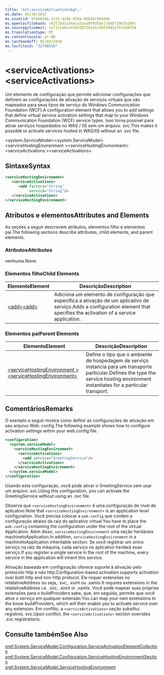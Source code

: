 ```yaml
---
title: '&lt;serviceActivations&gt;'
ms.date: 03/30/2017
ms.assetid: 97e665b6-1c51-410b-928a-9bb42c954ddb
ms.openlocfilehash: c62f2bd1a34aca31ea9f9d5de17840f2967b269c
ms.sourcegitcommit: 11f11ca6cefe555972b3a5c99729d1a7523d8f50
ms.translationtype: MT
ms.contentlocale: pt-BR
ms.lasthandoff: 05/03/2018
ms.locfileid: "32748516"
---
```

# <a name="ltserviceactivationsgt"></a><span data-ttu-id="90894-102">&lt;serviceActivations&gt;</span><span class="sxs-lookup"><span data-stu-id="90894-102">&lt;serviceActivations&gt;</span></span>
<span data-ttu-id="90894-103">Um elemento de configuração que permite adicionar configurações que definem as configurações de ativação de serviços virtuais que são mapeados para seus tipos de serviço do Windows Communication Foundation (WCF).</span><span class="sxs-lookup"><span data-stu-id="90894-103">A configuration element that allows you to add settings that define virtual service activation settings that map to your Windows Communication Foundation (WCF) service types.</span></span> <span data-ttu-id="90894-104">Isso torna possível para ativar serviços hospedados no WAS / IIS sem um arquivo. svc.</span><span class="sxs-lookup"><span data-stu-id="90894-104">This makes it possible to activate services hosted in WAS/IIS without an .svc file.</span></span>  
  
 <span data-ttu-id="90894-105">\<system.ServiceModel></span><span class="sxs-lookup"><span data-stu-id="90894-105">\<system.ServiceModel></span></span>  
<span data-ttu-id="90894-106">\<serviceHostingEnvironment ></span><span class="sxs-lookup"><span data-stu-id="90894-106">\<serviceHostingEnvironment></span></span>  
<span data-ttu-id="90894-107">\<serviceActivations ></span><span class="sxs-lookup"><span data-stu-id="90894-107">\<serviceActivations></span></span>  
  
## <a name="syntax"></a><span data-ttu-id="90894-108">Sintaxe</span><span class="sxs-lookup"><span data-stu-id="90894-108">Syntax</span></span>  
  
```xml  
<serviceHostingEnvironment>   
   <serviceActivations>  
      <add factory="String"  
           service="String"/>  
   </serviceActivations>  
</serviceHostingEnvironment>  
```  
  
## <a name="attributes-and-elements"></a><span data-ttu-id="90894-109">Atributos e elementos</span><span class="sxs-lookup"><span data-stu-id="90894-109">Attributes and Elements</span></span>  
 <span data-ttu-id="90894-110">As seções a seguir descrevem atributos, elementos filho e elementos pai.</span><span class="sxs-lookup"><span data-stu-id="90894-110">The following sections describe attributes, child elements, and parent elements.</span></span>  
  
### <a name="attributes"></a><span data-ttu-id="90894-111">Atributos</span><span class="sxs-lookup"><span data-stu-id="90894-111">Attributes</span></span>  
 <span data-ttu-id="90894-112">nenhuma.</span><span class="sxs-lookup"><span data-stu-id="90894-112">None.</span></span>  
  
### <a name="child-elements"></a><span data-ttu-id="90894-113">Elementos filho</span><span class="sxs-lookup"><span data-stu-id="90894-113">Child Elements</span></span>  
  
|<span data-ttu-id="90894-114">Elemento</span><span class="sxs-lookup"><span data-stu-id="90894-114">Element</span></span>|<span data-ttu-id="90894-115">Descrição</span><span class="sxs-lookup"><span data-stu-id="90894-115">Description</span></span>|  
|-------------|-----------------|  
|[<span data-ttu-id="90894-116">\<add></span><span class="sxs-lookup"><span data-stu-id="90894-116">\<add></span></span>](../../../../../docs/framework/configure-apps/file-schema/wcf/add-of-serviceactivations.md)|<span data-ttu-id="90894-117">Adiciona um elemento de configuração que especifica a ativação de um aplicativo de serviço.</span><span class="sxs-lookup"><span data-stu-id="90894-117">Adds a configuration element that specifies the activation of a service application.</span></span>|  
  
### <a name="parent-elements"></a><span data-ttu-id="90894-118">Elementos pai</span><span class="sxs-lookup"><span data-stu-id="90894-118">Parent Elements</span></span>  
  
|<span data-ttu-id="90894-119">Elemento</span><span class="sxs-lookup"><span data-stu-id="90894-119">Element</span></span>|<span data-ttu-id="90894-120">Descrição</span><span class="sxs-lookup"><span data-stu-id="90894-120">Description</span></span>|  
|-------------|-----------------|  
|[<span data-ttu-id="90894-121">\<serviceHostingEnvironment ></span><span class="sxs-lookup"><span data-stu-id="90894-121">\<serviceHostingEnvironment></span></span>](../../../../../docs/framework/configure-apps/file-schema/wcf/servicehostingenvironment.md)|<span data-ttu-id="90894-122">Define o tipo que o ambiente de hospedagem de serviço instancia para um transporte particular.</span><span class="sxs-lookup"><span data-stu-id="90894-122">Defines the type the service hosting environment instantiates for a particular transport.</span></span>|  
  
## <a name="remarks"></a><span data-ttu-id="90894-123">Comentários</span><span class="sxs-lookup"><span data-stu-id="90894-123">Remarks</span></span>  
 <span data-ttu-id="90894-124">O exemplo a seguir mostra como definir as configurações de ativação em seu arquivo Web. config.</span><span class="sxs-lookup"><span data-stu-id="90894-124">The following example shows how to configure activation settings within your web.config file.</span></span>  
  
```xml  
<configuration>  
  <system.serviceModel>  
    <serviceHostingEnvironment>  
      <serviceActivations>  
        <add service="GreetingService"/>  
      </serviceActivations>  
    </serviceHostingEnvironment>  
  </system.serviceModel>  
</configuration>  
```  
  
 <span data-ttu-id="90894-125">Usando esta configuração, você pode ativar o GreetingService sem usar um arquivo. svc.</span><span class="sxs-lookup"><span data-stu-id="90894-125">Using this configuration, you can activate the GreetingService without using an .svc file.</span></span>  
  
 <span data-ttu-id="90894-126">Observe que `<serviceHostingEnvironment>` é uma configuração de nível de aplicativo.</span><span class="sxs-lookup"><span data-stu-id="90894-126">Note that `<serviceHostingEnvironment>` is an application level configuration.</span></span> <span data-ttu-id="90894-127">Você precisa colocar a `web.config` que contém a configuração abaixo da raiz do aplicativo virtual.</span><span class="sxs-lookup"><span data-stu-id="90894-127">You have to place the `web.config` containing the configuration under the root of the virtual Application.</span></span> <span data-ttu-id="90894-128">Além disso, `serviceHostingEnvironment` uma seção herdáveis machinetoApplication.</span><span class="sxs-lookup"><span data-stu-id="90894-128">In addition, `serviceHostingEnvironment` is a machinetoApplication inheritable section.</span></span> <span data-ttu-id="90894-129">Se você registrar um único serviço na raiz da máquina, cada serviço no aplicativo herdará esse serviço.</span><span class="sxs-lookup"><span data-stu-id="90894-129">If you register a single service in the root of the machine, every service in the application will inherit this service.</span></span>  
  
 <span data-ttu-id="90894-130">Ativação baseada em configuração oferece suporte à ativação pelo protocolo http e não http.</span><span class="sxs-lookup"><span data-stu-id="90894-130">Configuration-based activation supports activation over both http and non-http protocol.</span></span> <span data-ttu-id="90894-131">Ele requer extensões no relatativeAddress ou seja,. svc,. xoml ou .xamlx.</span><span class="sxs-lookup"><span data-stu-id="90894-131">It requires extensions in the relatativeAddress i.e. .svc, .xoml or .xamlx.</span></span> <span data-ttu-id="90894-132">Você pode mapear suas próprias extensões para o buildProviders sabe, que, em seguida, permite que você ative o serviço em qualquer extensão.</span><span class="sxs-lookup"><span data-stu-id="90894-132">You can map your own extensions to the know buildProviders, which will then enable you to activate service over any extension.</span></span> <span data-ttu-id="90894-133">Em conflito, a `<serviceActivations>` seção substitui registros. svc.</span><span class="sxs-lookup"><span data-stu-id="90894-133">Upon conflict, the `<serviceActivations>` section overrides .svc registrations.</span></span>  
  
## <a name="see-also"></a><span data-ttu-id="90894-134">Consulte também</span><span class="sxs-lookup"><span data-stu-id="90894-134">See Also</span></span>  
 <xref:System.ServiceModel.Configuration.ServiceActivationElementCollection>  
 <xref:System.ServiceModel.Configuration.ServiceHostingEnvironmentSection>  
 <xref:System.ServiceModel.ServiceHostingEnvironment>
